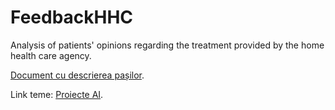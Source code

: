 # FeedbackHHC
Analysis of patients' opinions regarding the treatment provided by the home health care agency.

[Document cu descrierea pașilor](https://docs.google.com/document/d/1jBO2kaPVEPcKo3p_W272MfmXh8LEBiyUKf2GXVJbYCM/edit?usp=drivesdk).

Link teme: [Proiecte AI](https://docs.google.com/document/d/16F6lZPURgEj36HYWYuvsnu5IIDpZDNnRAMI9-kE2Pjw/edit).
